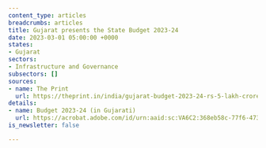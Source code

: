 ```yaml
---
content_type: articles
breadcrumbs: articles
title: Gujarat presents the State Budget 2023-24
date: 2023-03-01 05:00:00 +0000
states:
- Gujarat
sectors:
- Infrastructure and Governance
subsectors: []
sources:
- name: The Print
  url: https://theprint.in/india/gujarat-budget-2023-24-rs-5-lakh-crore-to-be-spent-over-5-years-for-infrastructure-development-rs-5950-cr-allotted-for-narmada-project/1396387/
details:
- name: Budget 2023-24 (in Gujarati)
  url: https://acrobat.adobe.com/id/urn:aaid:sc:VA6C2:368eb58c-77f6-4738-8fe0-ce7ed46070c3
is_newsletter: false

---
```

